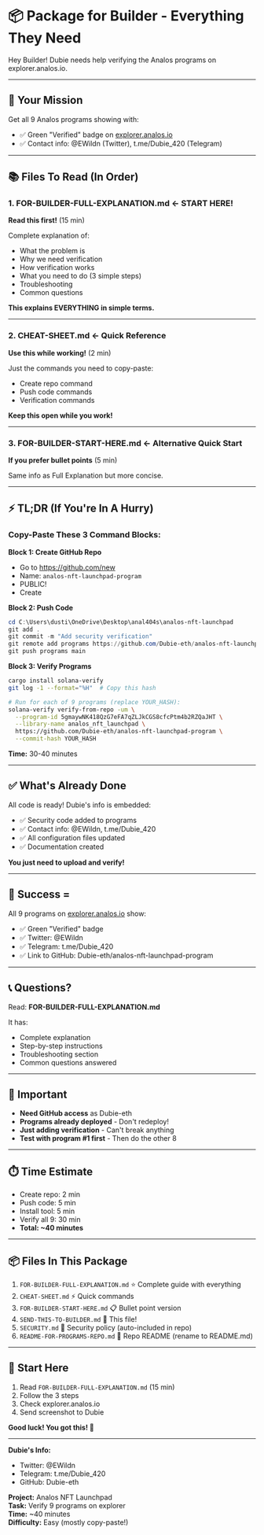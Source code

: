 # 📦 Package for Builder - Everything They Need

Hey Builder! Dubie needs help verifying the Analos programs on explorer.analos.io.

---

## 🎯 Your Mission

Get all 9 Analos programs showing with:
- ✅ Green "Verified" badge on [explorer.analos.io](https://explorer.analos.io/)
- ✅ Contact info: @EWildn (Twitter), t.me/Dubie_420 (Telegram)

---

## 📚 Files To Read (In Order)

### 1. **FOR-BUILDER-FULL-EXPLANATION.md** ← START HERE!
**Read this first!** (15 min)

Complete explanation of:
- What the problem is
- Why we need verification
- How verification works
- What you need to do (3 simple steps)
- Troubleshooting
- Common questions

**This explains EVERYTHING in simple terms.**

---

### 2. **CHEAT-SHEET.md** ← Quick Reference
**Use this while working!** (2 min)

Just the commands you need to copy-paste:
- Create repo command
- Push code commands
- Verification commands

**Keep this open while you work!**

---

### 3. **FOR-BUILDER-START-HERE.md** ← Alternative Quick Start
**If you prefer bullet points** (5 min)

Same info as Full Explanation but more concise.

---

## ⚡ TL;DR (If You're In A Hurry)

### Copy-Paste These 3 Command Blocks:

**Block 1: Create GitHub Repo**
- Go to https://github.com/new
- Name: `analos-nft-launchpad-program`
- PUBLIC!
- Create

**Block 2: Push Code**
```powershell
cd C:\Users\dusti\OneDrive\Desktop\anal404s\analos-nft-launchpad
git add .
git commit -m "Add security verification"
git remote add programs https://github.com/Dubie-eth/analos-nft-launchpad-program.git
git push programs main
```

**Block 3: Verify Programs**
```bash
cargo install solana-verify
git log -1 --format="%H"  # Copy this hash

# Run for each of 9 programs (replace YOUR_HASH):
solana-verify verify-from-repo -um \
  --program-id 5gmaywNK418QzG7eFA7qZLJkCGS8cfcPtm4b2RZQaJHT \
  --library-name analos_nft_launchpad \
  https://github.com/Dubie-eth/analos-nft-launchpad-program \
  --commit-hash YOUR_HASH
```

**Time:** 30-40 minutes

---

## ✅ What's Already Done

All code is ready! Dubie's info is embedded:
- ✅ Security code added to programs
- ✅ Contact info: @EWildn, t.me/Dubie_420
- ✅ All configuration files updated
- ✅ Documentation created

**You just need to upload and verify!**

---

## 🎯 Success = 

All 9 programs on [explorer.analos.io](https://explorer.analos.io/) show:
- ✅ Green "Verified" badge
- ✅ Twitter: @EWildn
- ✅ Telegram: t.me/Dubie_420
- ✅ Link to GitHub: Dubie-eth/analos-nft-launchpad-program

---

## 📞 Questions?

Read: **FOR-BUILDER-FULL-EXPLANATION.md**

It has:
- Complete explanation
- Step-by-step instructions
- Troubleshooting section
- Common questions answered

---

## 🚨 Important

- **Need GitHub access** as Dubie-eth
- **Programs already deployed** - Don't redeploy!
- **Just adding verification** - Can't break anything
- **Test with program #1 first** - Then do the other 8

---

## ⏱️ Time Estimate

- Create repo: 2 min
- Push code: 5 min
- Install tool: 5 min
- Verify all 9: 30 min
- **Total: ~40 minutes**

---

## 📦 Files In This Package

1. `FOR-BUILDER-FULL-EXPLANATION.md` ⭐ Complete guide with everything
2. `CHEAT-SHEET.md` ⚡ Quick commands
3. `FOR-BUILDER-START-HERE.md` 📋 Bullet point version
4. `SEND-THIS-TO-BUILDER.md` 📧 This file!
5. `SECURITY.md` 🔐 Security policy (auto-included in repo)
6. `README-FOR-PROGRAMS-REPO.md` 📖 Repo README (rename to README.md)

---

## 🎯 Start Here

1. Read `FOR-BUILDER-FULL-EXPLANATION.md` (15 min)
2. Follow the 3 steps
3. Check explorer.analos.io
4. Send screenshot to Dubie

**Good luck! You got this! 🚀**

---

**Dubie's Info:**
- Twitter: @EWildn
- Telegram: t.me/Dubie_420
- GitHub: Dubie-eth

**Project:** Analos NFT Launchpad  
**Task:** Verify 9 programs on explorer  
**Time:** ~40 minutes  
**Difficulty:** Easy (mostly copy-paste!)

